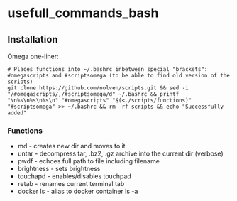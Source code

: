 # usefull_commands_bash

## Installation
Omega one-liner:
```
# Places functions into ~/.bashrc inbetween special "brackets": #omegascripts and #scriptsomega (to be able to find old version of the scripts)
git clone https://github.com/nolven/scripts.git && sed -i "/#omegascripts/,/#scriptsomega/d" ~/.bashrc && printf "\n%s\n%s\n%s\n" "#omegascripts" "$(<./scripts/functions)" "#scriptsomega" >> ~/.bashrc && rm -rf scripts && echo "Successfully added"
```

### Functions
* md - creates new dir and moves to it
* untar - decompress tar, .bz2, .gz archive into the current dir (verbose)
* pwdf - echoes full path to file including filename
* brightness - sets brightness	
* touchapd - enables/disables touchpad
* retab - renames current terminal tab
* docker ls - alias to docker container ls -a